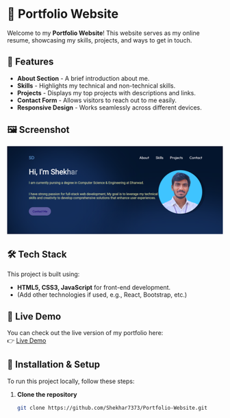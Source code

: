 # 🚀 Portfolio Website

Welcome to my **Portfolio Website**! This website serves as my online resume, showcasing my skills, projects, and ways to get in touch.

## 🌟 Features

- **About Section** - A brief introduction about me.
- **Skills** - Highlights my technical and non-technical skills.
- **Projects** - Displays my top projects with descriptions and links.
- **Contact Form** - Allows visitors to reach out to me easily.
- **Responsive Design** - Works seamlessly across different devices.

## 🖼️ Screenshot

![Portfolio Website](image.png)

## 🛠️ Tech Stack

This project is built using:
- **HTML5, CSS3, JavaScript** for front-end development.
- (Add other technologies if used, e.g., React, Bootstrap, etc.)

## 🚀 Live Demo

You can check out the live version of my portfolio here:  
👉 [Live Demo](https://portfolio-website-eta-ten-39.vercel.app/)

## 🔧 Installation & Setup

To run this project locally, follow these steps:

1. **Clone the repository**  
   ```bash
   git clone https://github.com/Shekhar7373/Portfolio-Website.git
